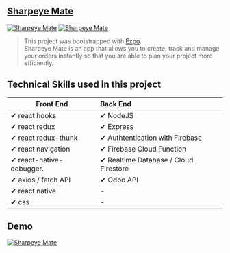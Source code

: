 ## [Sharpeye Mate](https://apps.apple.com/us/app/sharpeye-mate/id1517326189)
[![Sharpeye Mate](https://firebasestorage.googleapis.com/v0/b/github-c5c88.appspot.com/o/appScreenshot%2Fsharpeye-mate%2Fsharpeyemate.png?alt=media&token=3acde4a6-8c7c-479e-a0a6-daa180e81bef)](https://apps.apple.com/us/app/sharpeye-mate/id1517326189)
[![Sharpeye Mate](https://firebasestorage.googleapis.com/v0/b/github-c5c88.appspot.com/o/appScreenshot%2Fsharpeye-mate%2Fapp-store.png?alt=media&token=042b1ddc-0d38-4305-ad40-6d8cb6f03ec7)](https://apps.apple.com/us/app/sharpeye-mate/id1517326189)
> This project was bootstrapped with [Expo](https://docs.expo.io/).<br/>
  Sharpeye Mate is an app that allows you to create, track and manage your orders instantly so that you are able to plan your project more efficiently.
## Technical Skills used in this project

| Front End              | Back End |
| ------------------------ | :----------------------------------------------------------- |
| ✔ react hooks                               |✔ NodeJS 
| ✔ react redux                               |✔ Express 
| ✔ react redux-thunk                         |✔ Authtentication with Firebase
| ✔ react navigation                          |✔ Firebase Cloud Function
| ✔ react-native-debugger.                    |✔ Realtime Database / Cloud Firestore 
| ✔ axios / fetch API                         |✔ Odoo API  
| ✔ react native                              | -           
| ✔ css                                       | - 

## Demo

[![Sharpeye Mate](https://firebasestorage.googleapis.com/v0/b/github-c5c88.appspot.com/o/appScreenshot%2Fsharpeye-mate%2Fdemo.png?alt=media&token=b3e59148-9e0e-4fb0-9dfa-d5e4b9e96cae)](https://apps.apple.com/us/app/sharpeye-mate/id1517326189)
